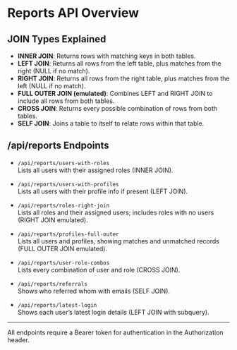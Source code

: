 # Reports API Overview

## JOIN Types Explained

- **INNER JOIN**: Returns rows with matching keys in both tables.
- **LEFT JOIN**: Returns all rows from the left table, plus matches from the right (NULL if no match).
- **RIGHT JOIN**: Returns all rows from the right table, plus matches from the left (NULL if no match).
- **FULL OUTER JOIN (emulated)**: Combines LEFT and RIGHT JOIN to include all rows from both tables.
- **CROSS JOIN**: Returns every possible combination of rows from both tables.
- **SELF JOIN**: Joins a table to itself to relate rows within that table.

## /api/reports Endpoints

- `/api/reports/users-with-roles`  
  Lists all users with their assigned roles (INNER JOIN).

- `/api/reports/users-with-profiles`  
  Lists all users with their profile info if present (LEFT JOIN).

- `/api/reports/roles-right-join`  
  Lists all roles and their assigned users; includes roles with no users (RIGHT JOIN emulated).

- `/api/reports/profiles-full-outer`  
  Lists all users and profiles, showing matches and unmatched records (FULL OUTER JOIN emulated).

- `/api/reports/user-role-combos`  
  Lists every combination of user and role (CROSS JOIN).

- `/api/reports/referrals`  
  Shows who referred whom with emails (SELF JOIN).

- `/api/reports/latest-login`  
  Shows each user’s latest login details (LEFT JOIN with subquery).

---

All endpoints require a Bearer token for authentication in the Authorization header.
